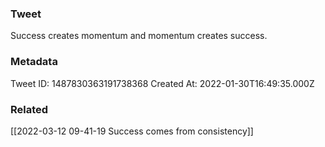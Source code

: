 ### Tweet
Success creates momentum and momentum creates success.

### Metadata
Tweet ID: 1487830363191738368
Created At: 2022-01-30T16:49:35.000Z

### Related
[[2022-03-12 09-41-19 Success comes from consistency]]

